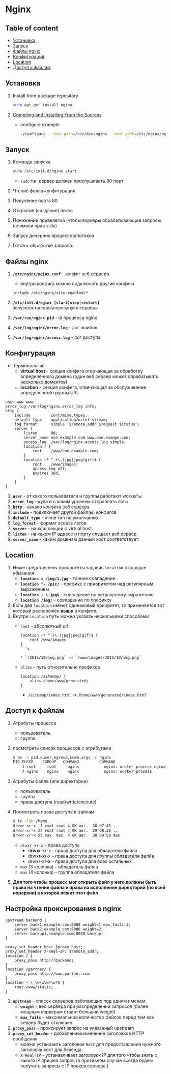 # Nginx

## Table of content
- [Установка](#установка)
- [Запуск](#запуск)
- [Файлы nginx](#Файлы-nginx)
- [Конфигурация](#Конфигурация)
- [Location](#location)
- [Доступ к файлам](#Доступ-к-файлам)

## Установка

1. Install from package repository

    ```bash
    sudo apt-get install nginx
    ```

1. [Compiling and Installing From the Sources](https://www.nginx.com/resources/admin-guide/installing-nginx-open-source/)

    * configure example
        ```bash
        ./configure --sbin-path=/usr/bin/nginx --conf-path=/etc/nginx/nginx.conf --error-log-path=/var/log/nginx/error.log --http-log-path=/var/log/nginx/access.log --with-debug --with-pcre --with-http_ssl_module
        ```

## Запуск
1. Команда запуска
    ```bash
    sudo /etc/init.d/nginx start
    ```
    * `sudo` т.к. сервер должен прослушивать 80 порт

1. Чтение файла конфигурации
1. Получение порта 80
1. Открытие (создание) логов
1. Понижение привелегий (чтобы воркеры обрабатывающие запросы не имели прав `sudo`)
1. Запуск дочерних процессов/потоков
1. Готов к обработке запроса.

## Файлы nginx
1. **`/etc/nginx/nginx.conf`** - конфиг веб сервера

    * внутри конфига можно подключать другие конфиги

    ```
    include /etc/nginx/site-enabled/*
    ```
1. **`/etc/init.d/nginx [start|stop|restart]`** запуск\остановка\перезапуск сервера
1. **`/var/run/nginx.pid`** - id процесса nginx
1. **`/var/log/nginx/error.log`** - лог ошибок
1. **`/var/log/nginx/access.log`** - лог доступа

## Конфигурация
* Терминология
    * **virtual host** - секция конфига отвечающая за обработку определённого домена (один веб сервер может обрабатывать несколько доментов).
    * **location** - секция конфига, отвечающая за обслуживание определенной группы URL
```
user www www;
error_log /var/log/nginx.error_log info;
http {
    include         conf/mime.types;
    default_type    application/octet-stream;
    log_format      simple '$remote_addr $request $status';
    server {
        listen      80;
        server_name one.example.com www.one.exampe.com;
        access_log  /var/log/nginx.access_log simple;
        location / {
            root    /www/one.example.com;
        }
        location ~* ^.+\.(jpg|jpeg|gif)$ {
            root    /www/images;
            access_log off;
            expires 30d;
        }
    }
}
```
1. **`user`** - от какого пользователя и группы работают worker'ы
1. **`error_log`** - куда и с каким уровнем отправлять логи
1. **`http`** - начало конфига веб сервера
1. **`include`** - подключает другой файл(ы) конфигов
1. **`default_type`** - mime тип по умолчанию
1. **`log_format`** - формат access логов
1. **`server`** - начало секции с virtual host.
1. **`listen`** - на каком IP адресе и порту слушает веб сервер.
1. **`server_name`** - каким доменам данный хост соответствует.

## Location
1. Ниже представлены приоритеты задания `location` в порядке убывания
    * **`location = /img/1.jpg`** - точное совпадение
    * **`location ^~ /pic/`** - префикс с приоритетом над регулярным выражением
    * **`location ~ \.jpg$`** - совпадение по регулярному выражению
    * **`location /img/`** - совпадение по префиксу
1. Если два `location` имеют одинаковый приоритет, то применяется тот который расположен **выше** в конфиге.
1. Внутри `location` путь можно указать несколькими способами
    * `root` - абсолютный url
        ```
        location ~* ^.+\.(jpg|jpeg|gif)$ {
            root /www/images
        }
        ```s

        * `/2015/10/img.png` -> `/www/images/2015/10/img.png`

    * `alias` - путь относительно префикса
        ```
        location /sitemap/ {
            alias /home/www/generated;
        }
        ```

        * `/sitemap/index.html` -> `/home/www/generated/index.html`

## Доступ к файлам
1. Атрибуты процесса
    * пользователь
    * группа
1. посмотреть список процессов с атрибутами
    ```bash
    $ ps -o pid,euser,egroup,comm,args -C nginx
    PID EUSER    EGROUP   COMMAND         COMMAND
        1 root     root     nginx           nginx: master process nginx -g daemon off;
        7 nginx    nginx    nginx           nginx: worker process
    ```
1. Атрибуты файла (или директории)
    * пользователь
    * группа
    * права доступа (read/write/execute)
1. Посмотреть права доступа к файлам
    ```bash
    $ ls -lah /home
    drwxr-xr-x  3 root root 4,0K авг.  30 07:45 .
    drwxr-xr-x 24 root root 4,0K авг.  29 08:38 ..
    drwxr-xr-x 53 max  max  4,0K авг.  30 09:59 max
    ```

    * `drwxr-xr-x` - права доступа
        * d**rwx**r-xr-x - права доступа для обладателя файла
        * drwx**r-x**r-x - права доступа для группы обладателя фалйа
        * drwxr-x**r-x** - права доступа для всех остальных
    * `max` (3 колонка) - обладатель файла
    * `max` (4 колонка) - группа обладателя файла
1. **Для того чтобы процесс мог открыть файл у него должны быть права на чтение файла и права на исполнение директорий (по всей иерархии) в которой лежит этот файл**

## Настройка проксирования в nginx
```
upstream backend {
    server back1.example.com:8080 weight=1 max_fails-3;
    server back2.example.com:8080 weight=2;
    server backup1.example.com:8080 backup;
}

proxy_set_header Host $proxy_host;
proxy_set_header X-Real-IP: $remote_addr;
location / {
    proxy_pass http://backend;
}
location /partner/ {
    proxy_pass http://www.partner.com
}
location ~ \.\w\w\w?\w?$ {
    root /www/static;
}
```
1. **`upstream`** - список серверов работающих под одним именем.
    * **`weight`** - вес сервера при распределении запросов (более мощным серверам ставят больший weight)
    * **`max_fails`** - максимальное количество фейлов перед тем как сервер будет отключен
1. **`proxy_pass`** - проксирует запрос на указанный upstream
1. **`proxy_set_header`** - добавление\изменение заголовков HTTP сообщения
    * можно установить заголовок `Host` для предоставления нужного заголовка хост для бекенда.
    * `X-Real-IP` - устанавливает заголовок IP для того чтобы знать с какого IP пришёл запрос (в противном случае всегда будем получать запросы с IP прокси сервера.)
